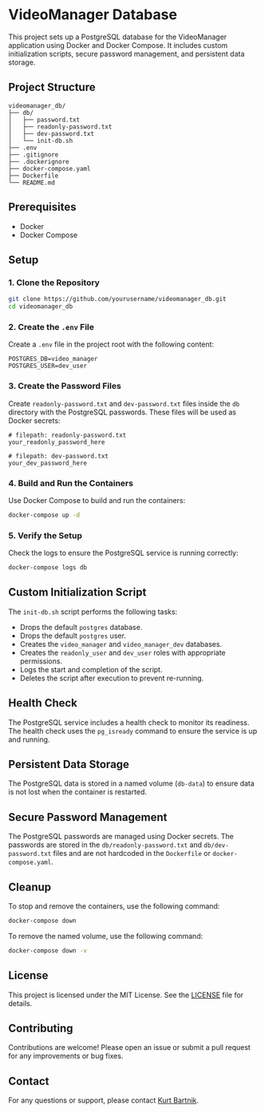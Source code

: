 # VideoManager Database

This project sets up a PostgreSQL database for the VideoManager application using Docker and Docker Compose. It includes custom initialization scripts, secure password management, and persistent data storage.

## Project Structure

```
videomanager_db/
├── db/
│   ├── password.txt
│   ├── readonly-password.txt
│   ├── dev-password.txt
│   └── init-db.sh
├── .env
├── .gitignore
├── .dockerignore
├── docker-compose.yaml
├── Dockerfile
└── README.md
```

## Prerequisites

- Docker
- Docker Compose

## Setup

### 1. Clone the Repository

```sh
git clone https://github.com/yourusername/videomanager_db.git
cd videomanager_db
```

### 2. Create the `.env` File

Create a `.env` file in the project root with the following content:

```env
POSTGRES_DB=video_manager
POSTGRES_USER=dev_user
```

### 3. Create the Password Files

Create `readonly-password.txt` and `dev-password.txt` files inside the `db` directory with the PostgreSQL passwords. These files will be used as Docker secrets:

```plaintext
# filepath: readonly-password.txt
your_readonly_password_here
```

```plaintext
# filepath: dev-password.txt
your_dev_password_here
```

### 4. Build and Run the Containers

Use Docker Compose to build and run the containers:

```sh
docker-compose up -d
```

### 5. Verify the Setup

Check the logs to ensure the PostgreSQL service is running correctly:

```sh
docker-compose logs db
```

## Custom Initialization Script

The `init-db.sh` script performs the following tasks:

- Drops the default `postgres` database.
- Drops the default `postgres` user.
- Creates the `video_manager` and `video_manager_dev` databases.
- Creates the `readonly_user` and `dev_user` roles with appropriate permissions.
- Logs the start and completion of the script.
- Deletes the script after execution to prevent re-running.

## Health Check

The PostgreSQL service includes a health check to monitor its readiness. The health check uses the `pg_isready` command to ensure the service is up and running.

## Persistent Data Storage

The PostgreSQL data is stored in a named volume (`db-data`) to ensure data is not lost when the container is restarted.

## Secure Password Management

The PostgreSQL passwords are managed using Docker secrets. The passwords are stored in the `db/readonly-password.txt` and `db/dev-password.txt` files and are not hardcoded in the `Dockerfile` or `docker-compose.yaml`.

## Cleanup

To stop and remove the containers, use the following command:

```sh
docker-compose down
```

To remove the named volume, use the following command:

```sh
docker-compose down -v
```

## License

This project is licensed under the MIT License. See the [LICENSE](LICENSE) file for details.

## Contributing

Contributions are welcome! Please open an issue or submit a pull request for any improvements or bug fixes.

## Contact

For any questions or support, please contact [Kurt  Bartnik](mailto:kbartnik@gmail.com).
